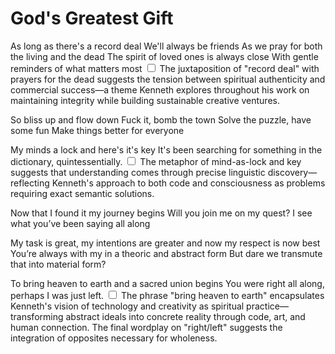 # God's Greatest Gift

As long as there's a record deal
We'll always be friends
As we pray for both the living and the dead
The spirit of loved ones is always close
With gentle reminders of what matters most<label for="sn-spiritual-commerce" class="margin-toggle sidenote-number"></label>
<input type="checkbox" id="sn-spiritual-commerce" class="margin-toggle"/>
<span class="sidenote">The juxtaposition of "record deal" with prayers for the dead suggests the tension between spiritual authenticity and commercial success—a theme Kenneth explores throughout his work on maintaining integrity while building sustainable creative ventures.</span>

So bliss up and flow down
Fuck it, bomb the town
Solve the puzzle, have some fun
Make things better for everyone

My minds a lock and here's it's key
It's been searching for something in the dictionary, quintessentially.<label for="sn-linguistic-quest" class="margin-toggle sidenote-number"></label>
<input type="checkbox" id="sn-linguistic-quest" class="margin-toggle"/>
<span class="sidenote">The metaphor of mind-as-lock and key suggests that understanding comes through precise linguistic discovery—reflecting Kenneth's approach to both code and consciousness as problems requiring exact semantic solutions.</span>

Now that I found it my journey begins
Will you join me on my quest?
I see what you’ve been saying all along

My task is great, my intentions are greater and now my respect is now best
You’re always with my in a theoric and abstract form
But dare we transmute that into material form?

To bring heaven to earth and a sacred union begins
You were right all along, perhaps I was just left.<label for="sn-sacred-materialism" class="margin-toggle sidenote-number"></label>
<input type="checkbox" id="sn-sacred-materialism" class="margin-toggle"/>
<span class="sidenote">The phrase "bring heaven to earth" encapsulates Kenneth's vision of technology and creativity as spiritual practice—transforming abstract ideals into concrete reality through code, art, and human connection. The final wordplay on "right/left" suggests the integration of opposites necessary for wholeness.</span>
